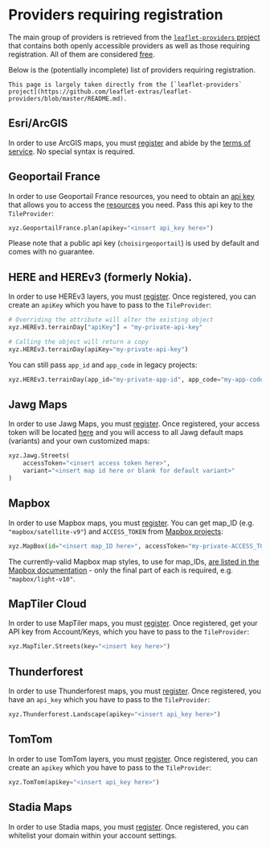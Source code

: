 # Providers requiring registration

The main group of providers is retrieved from the [`leaflet-providers`
project](https://github.com/leaflet-extras/leaflet-providers) that contains both openly
accessible providers as well as those requiring registration. All of them are considered
[free](https://github.com/leaflet-extras/leaflet-providers/blob/master/README.md#what-do-we-mean-by-free).

Below is the (potentially incomplete) list of providers requiring registration.

```{note}
This page is largely taken directly from the [`leaflet-providers` project](https://github.com/leaflet-extras/leaflet-providers/blob/master/README.md).
```

## Esri/ArcGIS

In order to use ArcGIS maps, you must
[register](https://developers.arcgis.com/en/sign-up/) and abide by the [terms of
service](https://developers.arcgis.com/en/terms/). No special syntax is required.

## Geoportail France

In order to use Geoportail France resources, you need to obtain an [api
key](http://professionnels.ign.fr/ign/contrats/) that allows you to access the
[resources](https://geoservices.ign.fr/documentation/donnees-ressources-wmts.html#ressources-servies-en-wmts-en-projection-web-mercator)
you need. Pass this api key to the `TileProvider`:

```py
xyz.GeoportailFrance.plan(apikey="<insert api_key here>")
```

Please note that a public api key (`choisirgeoportail`) is used by default and comes
with no guarantee.


## HERE and HEREv3 (formerly Nokia).

In order to use HEREv3 layers, you must [register](http://developer.here.com/). Once
registered, you can create an `apiKey` which you have to pass to the `TileProvider`:

```py
# Overriding the attribute will alter the existing object
xyz.HEREv3.terrainDay["apiKey"] = "my-private-api-key"

# Calling the object will return a copy
xyz.HEREv3.terrainDay(apiKey="my-private-api-key")
```

You can still pass `app_id` and `app_code` in legacy projects:

```py
xyz.HEREv3.terrainDay(app_id="my-private-app-id", app_code="my-app-code")
```

## Jawg Maps

In order to use Jawg Maps, you must [register](https://www.jawg.io/lab). Once
registered, your access token will be located
[here](https://www.jawg.io/lab/access-tokens) and you will access to all Jawg default
maps (variants) and your own customized maps:

```py
xyz.Jawg.Streets(
    accessToken="<insert access token here>",
    variant="<insert map id here or blank for default variant>"
)
```

## Mapbox

In order to use Mapbox maps, you must [register](https://tiles.mapbox.com/signup). You
can get map_ID (e.g. `"mapbox/satellite-v9"`) and `ACCESS_TOKEN` from [Mapbox
projects](https://www.mapbox.com/projects):

```py
xyz.MapBox(id="<insert map_ID here>", accessToken="my-private-ACCESS_TOKEN")
```

The currently-valid Mapbox map styles, to use for map_IDs, [are listed in the Mapbox
documentation](https://docs.mapbox.com/api/maps/#mapbox-styles) - only the final part of
each is required, e.g. `"mapbox/light-v10"`.

## MapTiler Cloud

In order to use MapTiler maps, you must [register](https://cloud.maptiler.com/). Once
registered, get your API key from Account/Keys, which you have to pass to the
`TileProvider`:
```py
xyz.MapTiler.Streets(key="<insert key here>")
```

## Thunderforest

In order to use Thunderforest maps, you must
[register](https://thunderforest.com/pricing/). Once registered, you have an `api_key`
which you have to pass to the `TileProvider`:
```py
xyz.Thunderforest.Landscape(apikey="<insert api_key here>")
```

## TomTom

In order to use TomTom layers, you must
[register](https://developer.tomtom.com/user/register). Once registered, you can create
an `apikey` which you have to pass to the `TileProvider`:

```py
xyz.TomTom(apikey="<insert api_key here>")
```

## Stadia Maps

In order to use Stadia maps, you must [register](https://client.stadiamaps.com/signup/).
Once registered, you can whitelist your domain within your account settings.
